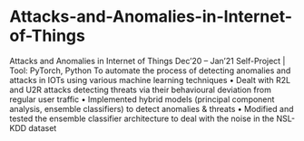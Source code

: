 # Attacks-and-Anomalies-in-Internet-of-Things

Attacks and Anomalies in Internet of Things							       Dec’20 – Jan’21
Self-Project | Tool: PyTorch, Python
To automate the process of detecting anomalies and attacks in IOTs using various machine learning techniques
•	Dealt with R2L and U2R attacks detecting threats via their behavioural deviation from regular user traffic 
•	Implemented hybrid models (principal component analysis, ensemble classifiers) to detect anomalies & threats
•	Modified and tested the ensemble classifier architecture to deal with the noise in the NSL-KDD dataset
